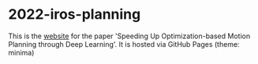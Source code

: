 # 2022-iros-planning

This is the [website](https://dlr-alr.github.io/2022-iros-planning) for the paper 'Speeding Up Optimization-based Motion Planning through Deep Learning'.
It is hosted via GitHub Pages (theme: minima)
